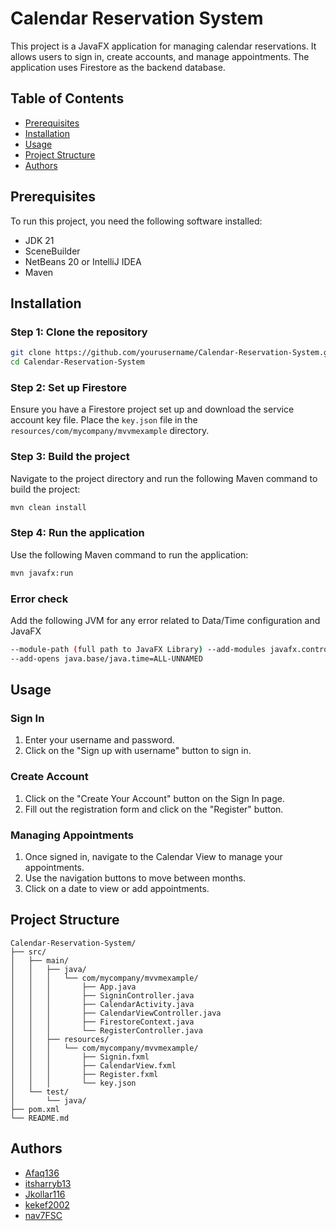 # Calendar Reservation System

This project is a JavaFX application for managing calendar reservations. It allows users to sign in, create accounts, and manage appointments. The application uses Firestore as the backend database.

## Table of Contents
- [Prerequisites](#prerequisites)
- [Installation](#installation)
- [Usage](#usage)
- [Project Structure](#project-structure)
- [Authors](#authors)

## Prerequisites

To run this project, you need the following software installed:

- JDK 21
- SceneBuilder
- NetBeans 20 or IntelliJ IDEA
- Maven

## Installation

### Step 1: Clone the repository

```sh
git clone https://github.com/yourusername/Calendar-Reservation-System.git
cd Calendar-Reservation-System
```

### Step 2: Set up Firestore

Ensure you have a Firestore project set up and download the service account key file. Place the `key.json` file in the `resources/com/mycompany/mvvmexample` directory.

### Step 3: Build the project

Navigate to the project directory and run the following Maven command to build the project:

```sh
mvn clean install
```

### Step 4: Run the application

Use the following Maven command to run the application:

```sh
mvn javafx:run
```

### Error check 

Add the following JVM for any error related to Data/Time configuration and JavaFX 

```sh
--module-path (full path to JavaFX Library) --add-modules javafx.controls,javafx.fxml 
--add-opens java.base/java.time=ALL-UNNAMED 
```

## Usage

### Sign In

1. Enter your username and password.
2. Click on the "Sign up with username" button to sign in.

### Create Account

1. Click on the "Create Your Account" button on the Sign In page.
2. Fill out the registration form and click on the "Register" button.

### Managing Appointments

1. Once signed in, navigate to the Calendar View to manage your appointments.
2. Use the navigation buttons to move between months.
3. Click on a date to view or add appointments.

## Project Structure

```plaintext
Calendar-Reservation-System/
├── src/
│   ├── main/
│   │   ├── java/
│   │   │   └── com/mycompany/mvvmexample/
│   │   │       ├── App.java
│   │   │       ├── SigninController.java
│   │   │       ├── CalendarActivity.java
│   │   │       ├── CalendarViewController.java
│   │   │       ├── FirestoreContext.java
│   │   │       └── RegisterController.java
│   │   ├── resources/
│   │   │   └── com/mycompany/mvvmexample/
│   │   │       ├── Signin.fxml
│   │   │       ├── CalendarView.fxml
│   │   │       ├── Register.fxml
│   │   │       └── key.json
│   └── test/
│       └── java/
├── pom.xml
└── README.md
```

## Authors

- [Afaq136](https://github.com/Afaq136)
- [itsharryb13](https://github.com/itsharryb13)
- [Jkollar116](https://github.com/Jkollar116)
- [kekef2002](https://github.com/kekef2002)
- [nav7FSC](https://github.com/nav7FSC)
